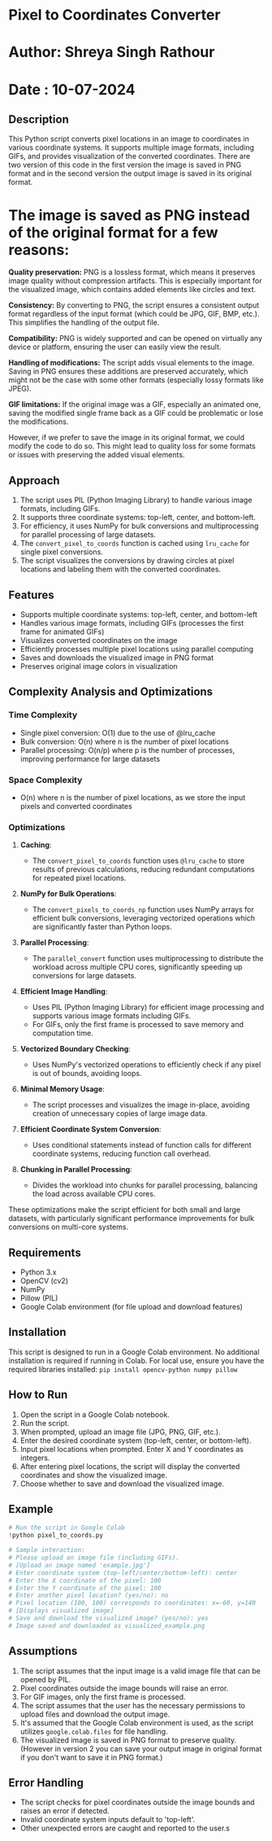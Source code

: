 # Pixel to Coordinates Converter
# Author: Shreya Singh Rathour
# Date : 10-07-2024

## Description
This Python script converts pixel locations in an image to coordinates in various coordinate systems. It supports multiple image formats, including GIFs, and provides visualization of the converted coordinates.
There are two version of this code in the first version the image is saved in PNG format and in the second version the output image is saved in its original format.

# The image is saved as PNG instead of the original format for a few reasons:

**Quality preservation:** PNG is a lossless format, which means it preserves image quality without compression artifacts. This is especially important for the visualized image, which contains added elements like circles and text.

**Consistency:** By converting to PNG, the script ensures a consistent output format regardless of the input format (which could be JPG, GIF, BMP, etc.). This simplifies the handling of the output file.

**Compatibility:** PNG is widely supported and can be opened on virtually any device or platform, ensuring the user can easily view the result.

**Handling of modifications:** The script adds visual elements to the image. Saving in PNG ensures these additions are preserved accurately, which might not be the case with some other formats (especially lossy formats like JPEG).

**GIF limitations:** If the original image was a GIF, especially an animated one, saving the modified single frame back as a GIF could be problematic or lose the modifications.

However, if we prefer to save the image in its original format, we could modify the code to do so. This might lead to quality loss for some formats or issues with preserving the added visual elements.

## Approach

1. The script uses PIL (Python Imaging Library) to handle various image formats, including GIFs.
2. It supports three coordinate systems: top-left, center, and bottom-left.
3. For efficiency, it uses NumPy for bulk conversions and multiprocessing for parallel processing of large datasets.
4. The `convert_pixel_to_coords` function is cached using `lru_cache` for single pixel conversions.
5. The script visualizes the conversions by drawing circles at pixel locations and labeling them with the converted coordinates.

## Features
- Supports multiple coordinate systems: top-left, center, and bottom-left
- Handles various image formats, including GIFs (processes the first frame for animated GIFs)
- Visualizes converted coordinates on the image
- Efficiently processes multiple pixel locations using parallel computing
- Saves and downloads the visualized image in PNG format
- Preserves original image colors in visualization

## Complexity Analysis and Optimizations

### Time Complexity

- Single pixel conversion: O(1) due to the use of @lru_cache
- Bulk conversion: O(n) where n is the number of pixel locations
- Parallel processing: O(n/p) where p is the number of processes, improving performance for large datasets

### Space Complexity

- O(n) where n is the number of pixel locations, as we store the input pixels and converted coordinates

### Optimizations

1. **Caching**: 
   - The `convert_pixel_to_coords` function uses `@lru_cache` to store results of previous calculations, reducing redundant computations for repeated pixel locations.

2. **NumPy for Bulk Operations**: 
   - The `convert_pixels_to_coords_np` function uses NumPy arrays for efficient bulk conversions, leveraging vectorized operations which are significantly faster than Python loops.

3. **Parallel Processing**: 
   - The `parallel_convert` function uses multiprocessing to distribute the workload across multiple CPU cores, significantly speeding up conversions for large datasets.

4. **Efficient Image Handling**:
   - Uses PIL (Python Imaging Library) for efficient image processing and supports various image formats including GIFs.
   - For GIFs, only the first frame is processed to save memory and computation time.

5. **Vectorized Boundary Checking**:
   - Uses NumPy's vectorized operations to efficiently check if any pixel is out of bounds, avoiding loops.

6. **Minimal Memory Usage**:
   - The script processes and visualizes the image in-place, avoiding creation of unnecessary copies of large image data.

7. **Efficient Coordinate System Conversion**:
   - Uses conditional statements instead of function calls for different coordinate systems, reducing function call overhead.

8. **Chunking in Parallel Processing**:
   - Divides the workload into chunks for parallel processing, balancing the load across available CPU cores.

These optimizations make the script efficient for both small and large datasets, with particularly significant performance improvements for bulk conversions on multi-core systems.

## Requirements
- Python 3.x
- OpenCV (cv2)
- NumPy
- Pillow (PIL)
- Google Colab environment (for file upload and download features)

## Installation
This script is designed to run in a Google Colab environment. No additional installation is required if running in Colab. For local use, ensure you have the required libraries installed:
```pip install opencv-python numpy pillow```

## How to Run

1. Open the script in a Google Colab notebook.
2. Run the script.
3. When prompted, upload an image file (JPG, PNG, GIF, etc.).
4. Enter the desired coordinate system (top-left, center, or bottom-left).
5. Input pixel locations when prompted. Enter X and Y coordinates as integers.
6. After entering pixel locations, the script will display the converted coordinates and show the visualized image.
7. Choose whether to save and download the visualized image.

## Example

```python
# Run the script in Google Colab
!python pixel_to_coords.py

# Sample interaction:
# Please upload an image file (including GIFs).
# [Upload an image named 'example.jpg']
# Enter coordinate system (top-left/center/bottom-left): center
# Enter the X coordinate of the pixel: 100
# Enter the Y coordinate of the pixel: 100
# Enter another pixel location? (yes/no): no
# Pixel location (100, 100) corresponds to coordinates: x=-60, y=140
# [Displays visualized image]
# Save and download the visualized image? (yes/no): yes
# Image saved and downloaded as visualized_example.png
```

## Assumptions
1. The script assumes that the input image is a valid image file that can be opened by PIL.
2. Pixel coordinates outside the image bounds will raise an error.
3. For GIF images, only the first frame is processed.
4. The script assumes that the user has the necessary permissions to upload files and download the output image.
5. It's assumed that the Google Colab environment is used, as the script utilizes `google.colab.files` for file handling.
6. The visualized image is saved in PNG format to preserve quality.(However in version 2 you can save your output image in original format if you don't want to save it in PNG format.)

## Error Handling
- The script checks for pixel coordinates outside the image bounds and raises an error if detected.
- Invalid coordinate system inputs default to 'top-left'.
- Other unexpected errors are caught and reported to the user.s



